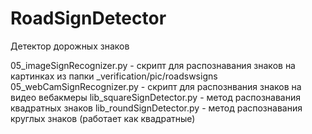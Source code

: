 # RoadSignDetector

Детектор дорожных знаков

05_imageSignRecognizer.py - скрипт для распознавания знаков на картинках из папки _verification/pic/roadswsigns
05_webCamSignRecognizer.py - скрипт для распознвания знаков на видео вебакмеры
lib_squareSignDetector.py - метод распознавания квадратных знаков
lib_roundSignDetector.py - метод распознавания круглых знаков (работает как квадратные)
